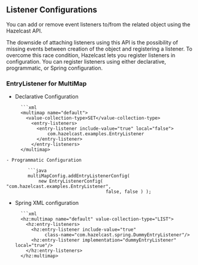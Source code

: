 

## Listener Configurations

You can add or remove event listeners to/from the related object using the Hazelcast API.

The downside of attaching listeners using this API is the possibility of missing events between creation of the object and registering a listener. To overcome this race condition, Hazelcast lets you register listeners in configuration. You can register listeners using either declarative, programmatic, or Spring configuration.




### EntryListener for MultiMap

- Declarative Configuration

		```xml
		<multimap name="default">
		  <value-collection-type>SET</value-collection-type>
    	    <entry-listeners>
              <entry-listener include-value="true" local="false">
                  com.hazelcast.examples.EntryListener
              </entry-listener>
		    </entry-listeners>
		</multimap>
```
- Programmatic Configuration

		```java
		multiMapConfig.addEntryListenerConfig(
		    new EntryListenerConfig( "com.hazelcast.examples.EntryListener",
		                             false, false ) );
```

- Spring XML configuration

		```xml
		<hz:multimap name="default" value-collection-type="LIST">
		  <hz:entry-listeners>
		    <hz:entry-listener include-value="true"
		         class-name="com.hazelcast.spring.DummyEntryListener"/>
		    <hz:entry-listener implementation="dummyEntryListener" local="true"/>
		  </hz:entry-listeners>
		</hz:multimap>
```




